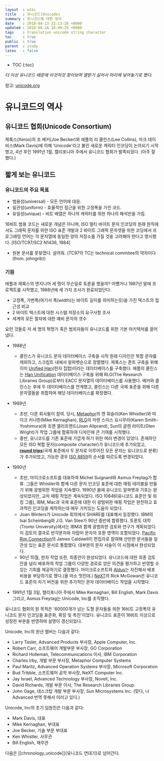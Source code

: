 ```yaml
---
layout  : wiki
title   : 유니코드(Unicode)
summary : 유니코드에 대한 정리
date    : 2018-04-13 22:13:26 +0900
updated : 2018-04-16 16:49:26 +0900
tags    : translation unicode string character
toc     : true
public  : true
parent  : study
latex   : false
---
```

* TOC
{:toc}

*더 이상 유니코드 때문에 이것저것 찾아보며 열받기 싫어서 머리에 넣어놓기로 했다.*

참고: [unicode.org](https://unicode.org)

# 유니코드의 역사

## 유니코드 협회(Unicode Consortium)
제록스(Xerox)의 조 베커(Joe Becker)와 애플의 리 콜린스(Lee Collins), 마크 데이비스(Mark Davis)에 의해 'Unicode'라고 불린 새로운 캐릭터 인코딩이 논의되기 시작했고, 4년 후인 1991년 1월, 캘리포니아 주에서 유니코드 협회가 발족되었다. (아주 잘 했다.)

## 짧게 보는 유니코드

### 유니코드의 주요 목표

* 범용성(universal) - 모든 언어에 대응.
* 일관성(uniform) - 효율적인 접근을 위한 고정폭을 가진 코드.
* 유일성(unique) - 비트 배열은 하나의 캐릭터를 위한 하나의 해석만을 가짐.

16비트 범용 코드는 새로운 개념은 아니며, ISO 멀티 바이트 문자 인코딩의 원래 원칙에서도 그래픽 문자를 위한 ISO 표준 개발과 2 바이트 그래픽 문자셋을 위한 코딩에서 프로그래밍 언어는 각 문자열에 동일한 양의 저장소를 가질 것을 고려해야 한다고 명시했다. \[ISO/TC97/SC2 N1436, 1984\]
- 원본 문서를 못찾겠다. 살려줘. (TC97의 TC는 technical commitee의 약자이다(from. johngrib))

### 기원
애플과 제록스의 엔지니어 세 명이 무슨일로 토론을 했을까? 어쨌거나 1987년 말에 프로젝트를 시작했고, 1988년에 세 가지 조사가 완료되었단다.

- 고정폭, 가변폭(여기서 폭(width)는 바이트 길이를 의미하는듯)을 가진 텍스트의 접근성 비교
- 2 바이트 텍스트에 대한 시스템 저장소의 요구사항 조사
- 세계의 모든 철자에 대한 예비 문자의 갯수

요런 것들로 저 세 명의 혁명가 혹은 범죄자들이 유니코드를 위한 기본 아키텍처를 끌어냈다.

- 1988년
	- 콜린스가 유니코드 문자 데이터베이스 구축을 시작
원래 디자인은 복합 문자를 제외하고, 스크립트 내에서 알파벳순으로 정렬했다. 제록스는 폰트 구축을 위해 이미 [Unified Han](https://en.wikipedia.org/wiki/Han_unification )(한자 집합)이라는 데이터베이스를 구축했다. 애플의 콜린스는 [Han Unification](https://en.wikipedia.org/wiki/Han_unification ) 데이터베이스 구축을 위해 RLG\(The Research Libraries Group\)로부터 EACC 문자열의 데이터베이스를 사용했다. 베커와 콜린스는 후에 두 데이터베이스를 연계했고, 콜린스는 다른 국제 표준을 위해 다른 문자열들을 취합하며 해당 데이터베이스를 확장했다.

- 1989년
	- 초반, 다른 회사들이 참여. 당시, [Metaphor](https://en.wikipedia.org/wiki/Metaphor_Computer_Systems)의 켄 휘슬러(Ken Whistler)와 마이크 커나한(Mike Kernaghan), [RLG](https://en.wikipedia.org/wiki/Research_Libraries_Group)의 카렌 스미스 요시무라(Karen Smith-Yoshimura)와 조앤 앨리프랜드(Joan Aliprand), Sun의 글렌 라이트(Glen Wright)가 작업 그룹에 합류하여 디자인에 큰 기여를 시작했다.
	- 중반, 유니코드를 기존 표준에 가깝게 하기 위한 여러 변경이 있었다. 존재하던 모든 ISO 복합 문자(composite character)가 유니코드에 추가되었고, **[round trips](https://en.wikipedia.org/wiki/Round-trip_format_conversion)**(국제 표준에서 두 문자로 이루어진 모든 문자는 유니코드로 분류)가 추가되었고, 가능한 경우 [ISO 8859](https://ko.wikipedia.org/wiki/ISO/IEC_8859 )의 순서를 따르도록 변경되었다.
- 1990년
	- 초반, 마이크로소프트를 대표하여 Michel Suignard와 Asmus Freytag가 합류. 그들은 Whistler와 함께 다른 문자 인코딩 표준에 대한 매핑 테이블을 만들기 위해 광범위한 작업을 지속했다. 1990년 봄에 유니코드 알파벳과 기호는 완성되었지만, 교차 매핑 작업은 계속되었다. ISO 10646(유니코드 표준안 및 워킹 그룹), IBM, Mac과 국제 표준에 대한 이 광범위한 매핑 작업은 완전하고 효과적인 인코딩을 제작하는데 매우 가치있는 도움이 되었다.
	- Joan Winters가 Unicode 회의에서 SHARE를 대표해서 등장했다. IBM의 Isai Scheinberg와 J.G. Van Stee가 90년 중반에 합류했다. 토론토 대학(Tronto University)에서는 IBM과 함께 광범위한 검토와 연구가 계획되었다. 이 검토의 결과로 반각문자와 아랍어 문자의 호환 영역이 포함되었다. [Pacific Rim Connection](http://www.pacrim50.com)의 James Caldwell이 편집자로 참여해 산만한 문서들을 일관성 있는 표준 문서로 통합했다. 대부분의 문자 서술이 이 시점에서 완성되었다.
	- 90년 10월, 한자 작업 또한, 최종안이 완성되었다. 유니코드에 대한 최종 검토안을 널리 배포하여 작업 그룹이 다양한 경로로 얻은 의견을 평가하고 반영할 수 있는 기회를 제공하기로 결정했다. 마이크로소프트와 [Aldus](https://en.wikipedia.org/wiki/Aldus)는 자진해서 배포 비용을 부담하기로 했다.(올 마소 멋진데.) [NeXT](https://en.wikipedia.org/wiki/NeXT)의 Rick McGowan은 유니코드 표준의 차기 버전을 위한 추가적인 문자 데이터베이스 작업을 시작했다.
- 1991년 1월 3일, 캘리포니아 주에서 Mike Kernaghan, Bill English, Mark Davis 그리고, Asmus Freytag는 Unicode, Inc를 조직했다.

유니코드 협회의 원 목적은 '60000개가 넘는 도형 문자들을 위한 16비트 고정폭의 유니코드 문자 인코딩을 표준화, 확장 및 촉진'이었다. 유니코드 표준이 16비트 이상으로 성장한 부분을 반영하여 설명이 갱신되었다.

Unicode, Inc의 원년 멤버는 다음과 같다:
- Larry Tesler, Advanced Products 부사장, Apple Computer, Inc.
- Robert Carr, 소프트웨어 개발부문 부사장, GO Corporation
- Richard Holleman, Telecommunications 이사, IBM Corporation
- Charles Irby, 개발 부문 부사장, Metaphor Computer Systems
- Paul Maritz, Advanced Operation Systems 부사장, Microsoft Corporation
- Bud Tribble, 소프트웨어 공학 부사장, NeXT Computer Inc.
- Jay Israel, Advanced Technology 부사장, Novell, Inc.
- David Richards, 개발 부문 이사, The Research Libraries Group.
- John Gage, 데스크탑 개발 부문 부사장, Sun Microsystems Inc.
(맞다, 나 Advanced 번역 못해서 이러고 있다.)

Unicode, Inc의 초기 임원진은 다음과 같다:
- Mark Davis, 대표
- Mike Kernaghan,  부대표
- Joe Becker, 기술 부문 부대표
- Ken Whistler, 사무관
- Bill English, 재무관

다음은 [[chronology_unicode]]{유니코드 연대기}로 넘어간다.
